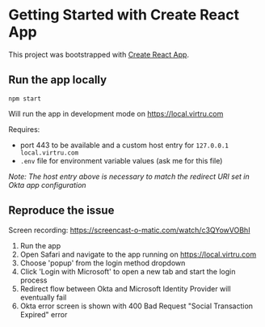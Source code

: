 # Getting Started with Create React App

This project was bootstrapped with [Create React App](https://github.com/facebook/create-react-app).

## Run the app locally

```
npm start
```

Will run the app in development mode on https://local.virtru.com

Requires:
- port 443 to be available and a custom host entry for `127.0.0.1   local.virtru.com`
- `.env` file for environment variable values (ask me for this file)

_Note: The host entry above is necessary to match the redirect URI set in Okta app configuration_

## Reproduce the issue

Screen recording: https://screencast-o-matic.com/watch/c3QYowVOBhI

1) Run the app
2) Open Safari and navigate to the app running on https://local.virtru.com
3) Choose 'popup' from the login method dropdown
4) Click 'Login with Microsoft' to open a new tab and start the login process
5) Redirect flow between Okta and Microsoft Identity Provider will eventually fail
6) Okta error screen is shown with 400 Bad Request "Social Transaction Expired" error